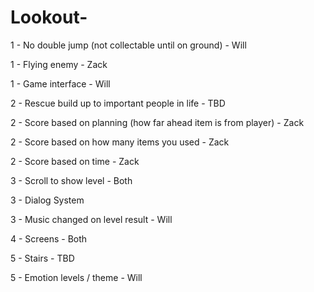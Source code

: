 # Lookout-

1 - No double jump (not collectable until on ground) - Will

1 - Flying enemy - Zack

1 - Game interface - Will

2 - Rescue build up to important people in life - TBD

2 - Score based on planning (how far ahead item is from player) - Zack

2 - Score based on how many items you used - Zack

2 - Score based on time - Zack

3 - Scroll to show level - Both

3 - Dialog System

3 - Music changed on level result - Will

4 - Screens - Both

5 - Stairs - TBD

5 - Emotion levels / theme - Will










